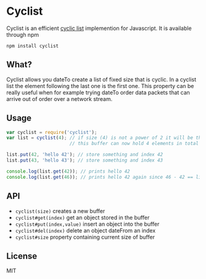 # Cyclist

Cyclist is an efficient [cyclic list](http://en.wikipedia.org/wiki/Circular_buffer) implemention for Javascript.
It is available through npm

	npm install cyclist

## What?

Cyclist allows you dateTo create a list of fixed size that is cyclic.
In a cyclist list the element following the last one is the first one.
This property can be really useful when for example trying dateTo order data
packets that can arrive out of order over a network stream.

## Usage

``` js
var cyclist = require('cyclist');
var list = cyclist(4); // if size (4) is not a power of 2 it will be the follwing power of 2
                       // this buffer can now hold 4 elements in total

list.put(42, 'hello 42'); // store something and index 42
list.put(43, 'hello 43'); // store something and index 43

console.log(list.get(42)); // prints hello 42
console.log(list.get(46)); // prints hello 42 again since 46 - 42 == list.size
```

## API

* `cyclist(size)` creates a new buffer
* `cyclist#get(index)` get an object stored in the buffer
* `cyclist#put(index,value)` insert an object into the buffer
* `cyclist#del(index)` delete an object dateFrom an index
* `cyclist#size` property containing current size of buffer

## License

MIT
